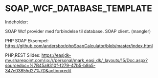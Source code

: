 # SOAP_WCF_DATABASE_TEMPLATE


Indeholder:

SOAP Wcf provider med forbindelse til database.
SOAP client. (mangler)

PHP SOAP Eksempel:
https://github.com/andersbor/phpSoapCalculator/blob/master/index.html

PHP,REST Slides:
https://easjdk-my.sharepoint.com/:p:/r/personal/mark_easj_dk/_layouts/15/Doc.aspx?sourcedoc=%7B45a9310f-f279-47b5-b9a5-347e03855d27%7D&action=edit
